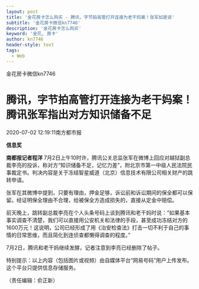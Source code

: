 ```yaml
---
layout: post
title: '金花房卡怎么购买 - 腾讯，字节拍高管打开连接为老干妈案！张军如是说'
subtitle: '金花房卡微信kn7746'
description: '金花房卡怎么购买'
keyword: '金花, 房卡'
author: kn7746
header-style: text
tags:
  - Web
---
```

金花房卡微信kn7746

# 腾讯，字节拍高管打开连接为老干妈案！腾讯张军指出对方知识储备不足

2020-07-02 12:19:11南方都市报

 **信息奖**

 **南都报记者程洋**
7月2日上午10时许，腾讯公关总监张军在微博上回应对越狱副总裁李亮的投诉，称对方“知识储备不足，记忆力差”，附北京市第一中级人民法院民事裁定书。判决内容是关于冻结智星威道（北京）信息技术有限公司相关财产的跳转申请。  

[](http://crawl.ws.126.net/401d4e001b153031c0942654979db890.png)

[](http://crawl.ws.126.net/f7d6f630f6750302002ce5386be72ee4.png)

[](http://crawl.ws.126.net/355583e268ea69a58e421dcebb3e907b.jpg)

张军在其微博中提到，只要有理由，押金足够，诉讼前和诉讼期间的保全都可以保留。经证明保全理由不合理，给被保全方造成损失的，直接从定金中赔偿。

前天晚上，跳转副总裁李亮在个人头条号码上谈到腾讯和老干妈时说：“如果基本事实调查不清楚，我们可以直接用公安机关和法律的手段，甚至成功冻结对方的1600万元！这说明，公司已经形成了用《治安检查法》打击一切不利于自己的事情的日常思维，而且简化到连侦查都懒得调查的程度。”

7月2日，腾讯和老干妈继续发酵，记者注意到李亮已经删除了帖子。

特别提示：以上内容（包括图片或视频）由自媒体平台“网易号码”用户上传发布。这个平台只提供信息存储服务。

（责任编辑：俞正新）

